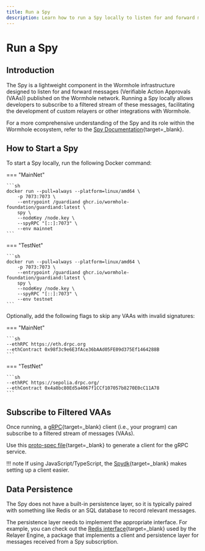 ```yaml
---
title: Run a Spy
description: Learn how to run a Spy locally to listen for and forward messages (Verifiable Action Approvals, or VAAs) published on the Wormhole network.
---
```


# Run a Spy

## Introduction

The Spy is a lightweight component in the Wormhole infrastructure designed to listen for and forward messages (Verifiable Action Approvals (VAAs)) published on the Wormhole network. Running a Spy locally allows developers to subscribe to a filtered stream of these messages, facilitating the development of custom relayers or other integrations with Wormhole.

For a more comprehensive understanding of the Spy and its role within the Wormhole ecosystem, refer to the [Spy Documentation](/docs/learn/infrastructure/spy/){target=\_blank}.

## How to Start a Spy

To start a Spy locally, run the following Docker command:

=== "MainNet"

    ```sh
    docker run --pull=always --platform=linux/amd64 \
        -p 7073:7073 \
        --entrypoint /guardiand ghcr.io/wormhole-foundation/guardiand:latest \
        spy \
        --nodeKey /node.key \
        --spyRPC "[::]:7073" \
        --env mainnet
    ```

=== "TestNet"

    ```sh
    docker run --pull=always --platform=linux/amd64 \
        -p 7073:7073 \
        --entrypoint /guardiand ghcr.io/wormhole-foundation/guardiand:latest \
        spy \
        --nodeKey /node.key \
        --spyRPC "[::]:7073" \
        --env testnet
    ```

Optionally, add the following flags to skip any VAAs with invalid signatures:

=== "MainNet"

    ```sh
    --ethRPC https://eth.drpc.org
    --ethContract 0x98f3c9e6E3fAce36bAAd05FE09d375Ef1464288B
    ```

=== "TestNet"

    ```sh
    --ethRPC https://sepolia.drpc.org/
    --ethContract 0x4a8bc80Ed5a4067f1CCf107057b8270E0cC11A78    
    ```

## Subscribe to Filtered VAAs

Once running, a [gRPC](https://grpc.io/){target=\_blank} client (i.e., your program) can subscribe to a filtered stream of messages (VAAs).

Use this [proto-spec file](https://github.com/wormhole-foundation/wormhole/blob/main/proto/spy/v1/spy.proto){target=\_blank} to generate a client for the gRPC service.

!!! note
    If using JavaScript/TypeScript, the [Spydk](https://www.npmjs.com/package/@certusone/wormhole-spydk){target=\_blank} makes setting up a client easier.

## Data Persistence

The Spy does not have a built-in persistence layer, so it is typically paired with something like Redis or an SQL database to record relevant messages.

The persistence layer needs to implement the appropriate interface. For example, you can check out the [Redis interface](https://github.com/wormhole-foundation/relayer-engine/blob/main/relayer/storage/redis-storage.ts){target=\_blank} used by the Relayer Engine, a package that implements a client and persistence layer for messages received from a Spy subscription.
